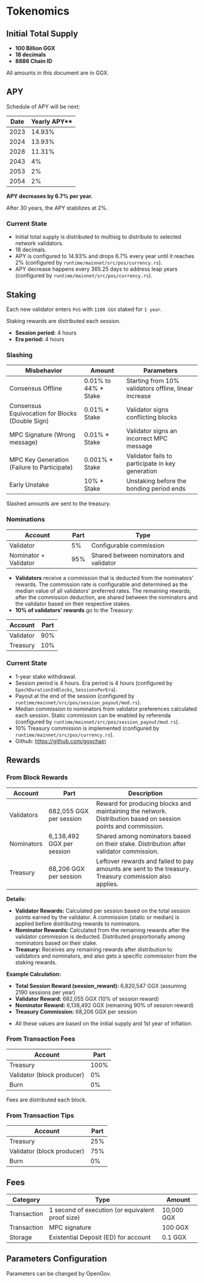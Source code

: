 # Tokenomics

## Initial Total Supply

- **100 Billion GGX**
- **18 decimals**
- **8886 Chain ID**

All amounts in this document are in GGX.

## APY

Schedule of APY will be next:

| Date | Yearly APY** |
| -----|-----------------------|
| 2023 |    14.93%             |
| 2024 |    13.93%             |
| 2028 |    11.31%             |
| 2043 |    4%                 |
| 2053 |    2%                 |
| 2054 |    2%                 |

**APY decreases by 6.7% per year.**

After 30 years, the APY stabilizes at 2%.

### Current State

- Initial total supply is distributed to multisig to distribute to selected network validators.
- 18 decimals.
- APY is configured to 14.93% and drops 6.7% every year until it reaches 2% (configured by `runtime/mainnet/src/pos/currency.rs`).
- APY decrease happens every 365.25 days to address leap years (configured by `runtime/mainnet/src/pos/currency.rs`).

## Staking

Each new validator enters `PoS` with `1100 GGX` staked for `1 year`.

Staking rewards are distributed each session.

- **Session period:** 4 hours
- **Era period:** 4 hours

### Slashing

| Misbehavior | Amount | Parameters |
| ------------| -------| ------------------ |
| Consensus Offline | 0.01% to 44% * Stake | Starting from 10% validators offline, linear increase |  
| Consensus Equivocation for Blocks (Double Sign) | 0.01% * Stake | Validator signs conflicting blocks |
| MPC Signature (Wrong message) | 0.01% * Stake | Validator signs an incorrect MPC message |
| MPC Key Generation (Failure to Participate) | 0.001% * Stake | Validator fails to participate in key generation |
| Early Unstake | 10% * Stake | Unstaking before the bonding period ends |

Slashed amounts are sent to the treasury.

### Nominations

| Account | Part | Type |
| ------- | ---- | ---- |
| Validator | 5% | Configurable commission |
| Nominator + Validator | 95% | Shared between nominators and validator |

- **Validators** receive a commission that is deducted from the nominators' rewards. The commission rate is configurable and determined as the median value of all validators' preferred rates. The remaining rewards, after the commission deduction, are shared between the nominators and the validator based on their respective stakes.
- **10% of validators' rewards** go to the Treasury:

| Account | Part |
| --------- | ---- |
| Validator | 90% |
| Treasury | 10% |

### Current State

- 1-year stake withdrawal.
- Session period is 4 hours. Era period is 4 hours (configured by `EpochDurationInBlocks`, `SessionsPerEra`).
- Payout at the end of the session (configured by `runtime/mainnet/src/pos/session_payout/mod.rs`).
- Median commission to nominators from validator preferences calculated each session. Static commission can be enabled by referenda (configured by `runtime/mainnet/src/pos/session_payout/mod.rs`).
- 10% Treasury commission is implemented (configured by `runtime/mainnet/src/pos/currency.rs`).
- Github: https://github.com/ggxchain

## Rewards

### From Block Rewards

| Account | Part | Description |
| ---------------------------- | ------------------- | ------------------------------------------------- |
| Validators | 682,055 GGX per session | Reward for producing blocks and maintaining the network. Distribution based on session points and commission. |
| Nominators | 6,138,492 GGX per session | Shared among nominators based on their stake. Distribution after validator commission. |
| Treasury | 68,206 GGX per session | Leftover rewards and failed to pay amounts are sent to the treasury. Treasury commission also applies. |

**Details:**
- **Validator Rewards:** Calculated per session based on the total session points earned by the validator. A commission (static or median) is applied before distributing rewards to nominators.
- **Nominator Rewards:** Calculated from the remaining rewards after the validator commission is deducted. Distributed proportionally among nominators based on their stake.
- **Treasury:** Receives any remaining rewards after distribution to validators and nominators, and also gets a specific commission from the staking rewards.

**Example Calculation:**
- **Total Session Reward (session_reward):** 6,820,547 GGX (assuming 2190 sessions per year)
- **Validator Reward:** 682,055 GGX (10% of session reward)
- **Nominator Reward:** 6,138,492 GGX (remaining 90% of session reward)
- **Treasury Commission:** 68,206 GGX per session

* All these values are based on the initial supply and 1st year of inflation.

### From Transaction Fees

| Account | Part |
| -------- | ----- |
| Treasury | 100% |
| Validator (block producer) | 0% |
| Burn | 0% |

Fees are distributed each block.

### From Transaction Tips

| Account | Part |
| -------- | ----- |
| Treasury | 25% |
| Validator (block producer) | 75% |
| Burn | 0% |

## Fees

| Category | Type | Amount |
| ------ | -------- | ----------- |
| Transaction | 1 second of execution (or equivalent proof size) | 10,000 GGX |
| Transaction | MPC signature | 100 GGX |
| Storage | Existential Deposit (ED) for account | 0.1 GGX |

## Parameters Configuration

Parameters can be changed by OpenGov.
